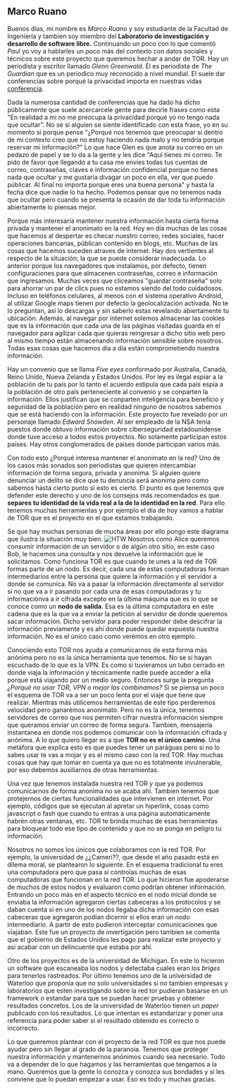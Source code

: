 ## Marco Ruano
Buenos días, mi nombre es *Marco Ruano* y soy estudiante de la Facultad de Ingeniería y tambien soy miembro del **Laboratorio de investigación y desarrollo de software libre.**
Continuando un poco con lo que comentó *Paul* yo voy a hablarles un poco más del contexto con datos sociales y técnicos sobre este proyecto que queremos hechar a andar de TOR.
Hay un periodísta y escritor llamado *Glenn Greenwald*. Él es periodista de *The Guardian* que es un periodico muy reconocido a nivel mundial. El suele dar conferencias sobre porqué la privacidad importa en nuestras vidas [conferencia](https://www.ted.com/talks/glenn_greenwald_why_privacy_matters?language=es).

Dada la numerosa cantidad  de conferencias que ha dado ha dicho públicamente que suele acercarcele gente para decirle frases como esta "En realidad a mi no me preocupa la privacidad porqué yo no tengo nada que ocultar". No se si alguien se siente identificado con esta frase, yo en su momento si porque pense "¿Porqué nos tenemos que preocupar si dentro de mi contexto creo que no estoy haciendo nada malo y no tendría porque reservar mi información?" Lo que hace Glen es que anota su correo en un pedazo de papel y se lo da a la gente y les dice "Aquí tienes mi correo. Te pido de favor que llegando a tu casa me envies todas tus cuentas de correo, contraseñas, claves e información confidencial porque no tienes nada que ocultar y me gustaría divagar un poco en ella, ver que puedo públicar. Al final no importa porque eres una buena persona" y hasta la fecha dice que nadie lo ha hecho. Podemos pensar que no tenemos nada que ocultar pero cuando se presenta la ocasión de dar toda tu información abiertamente lo piensas mejor.

Porque más interesaría mantener nuestra información hasta cierta forma privada y mantener el anonimato en la red. Hoy en día muchas de las cosas que hacemos al despertar es checar nuestro correo, redes sociales, hacer operaciones bancarias, públican contenido en blogs, etc. Muchas de las cosas que hacemos suceden atraves de internet. Hay dos vertientes al respecto de la situación; la que se puede considerar inadecuada. Lo anterior porque los navegadores que instalamos, por defecto, tienen configuraciones para que almacenen contraseñas, correo e información que ingresamos. Muchas veces que cliceamos "guardar contraseña" solo para ahorrar un par de clics pues no estamos siendo del todo cuidadosos. Incluso en teléfonos celulares, al menos con el sistema operativo Android, al utilizar Google maps tienen por defecto la geolocalización activada. No te lo preguntan, asi lo descargas y sin saberlo estas revelando abiertamente tu ubicación. Además, al navegar por internet solemos almacenar las cookies que es la información que cada una de las páginas visitadas guarda en el navegador para agilizar cada que quieras reingresar a dicho sitio web pero al mismo tiempo están almacenando información sensible sobre nosotros. Todas esas cosas que hacemos día a día están comprometiendo nuestra información.

Hay un convenio que se llama *Five eyes* conformado por Australia, Canadá, Reino Unido, Nueva Zelanda y Estados Unidos. Por ley es ilegal espiar a la población de tu país por lo tanto el acuerdo estipula que cada país espía a la población de otro país perteneciente al convenio y se conparten la información. Ellos justifican que se conparten inteligencia para beneficio y seguridad de la población pero en realidad ninguno de nosotros sabemos que se está haciendo con la información. Este proyecto fue revelado por un personaje llamado *Edward Snowden*. Al ser empleado de la NSA tenia puestos donde obtuvo información sobre ciberseguridad estadounidense donde tuve acceso a todos estos proyectos. No solamente participan estos países. Hay otros conglomerados de países donde participan varios más.


Con todo esto ¿Porqué interesa mantener el anonimato en la red? Uno de los casos más sonados son periodistas que quieren intercambiar información de forma segura, privada y anonima. Si alguien quiere denunciar un delito se dice que tu denuncia será anonima pero como sabemos hasta cierto punto si esto es cierto. El punto es que tenemos que defender este derecho y uno de los consejos más recomendados es que **separes tu identidad de la vida real a la de la identidad en la red**. Para ello tenemos muchas herramientas y por ejemplo el día de hoy vamos a hablar de TOR que es el proyecto en el que estamos trabajando.

Se que hay muchas personas de mucha áreas por ello pongo este diagrama que ilustra la situación muy bien. ![HTW](htw2.png)
Nosotros como Alice queremos consumir información de un servidor o de algún otro sitio, en este caso Bob, le hacemos una consulta y nos devuelve la información que le solicitamos. Como funciona TOR es que cuando te unes a la red de TOR formas parte de un nodo. Es decir, cada una de estas computadoras forman intermediarios entre la persona que quiere la información y el servidor a donde se comunica. No va a pasar la información directamente al servidor si no que va a ir pasando por cada una de esas computadoras y tu informaciónva a ir cifrada excepto en la última máquina que es lo que se conoce como un **nodo de salida**. Esa es la última computadora en este cadena que es la que va a enviar la petición al servidor de donde queremos sacar información. Dicho servidor para poder responder debe descifrar la información previamente y es ahí donde puede quedar expuesta nuestra información. No es el único caso como verémos en otro ejemplo.


Conociendo esto TOR nos ayuda a comunicarnos de esta forma más anónima pero no es la única herramienta que tenemos. No se si hayan escuchado de lo que es la VPN. Es como si tuvieramos un tubo cerrado en donde viaja la información y técnicamente nadie puede acceder a ella porque está viajando por un medio seguro. Entonces surge la pregunta *¿Porqué no usar TOR, VPN o mejor las combinamos?* Si se piensa un poco el esquema de TOR va a ser un poco lenta por el viaje que tiene que realizar. Mientras más utilicemos herramientas de este tipo perderemos velocidad pero ganarémos anonimato. Pero no es la única, tenemos servidores de correo que nos permiten cifrar nuestra información siempre que queramos enviar un correo de forma segura. Tambien, mensajería instantanea en donde nos podemos comunicar con la información cifrada y anónima. A lo que quiero llegar es a que **TOR no es el único camino**. Una metáfora que explica esto es que puedes tener un paráguas pero si no lo sabes usar te vas a mojar y es el mismo caso con la red TOR. Hay muchas cosas que hay que tomar en cuenta ya que no es totalmente invulnerable, por eso debemos auxiliarnos de otras herramientas.

Una vez que tenemos instalada nuestra red TOR y que ya podemos comunicarnos de forma anonima no se acaba ahí. Tambien tenemos que protejernos de ciertas funcionalidades que intervienen en internet. Por ejemplo, códigos que se ejecutan al apretar un hiperlink, cosas como javascript o fash que cuando tu entras a una página automáticamente habrén otras ventanas, etc. TOR te brinda muchas de esas herramientas para bloquear todo ese tipo de contenido y que no se ponga en peligro tu información.

Nosotros no somos los únicos que colaboramos con la red TOR. Por ejemplo, la universidad de ¿¿Cameri??, que desde el año pasado está en dilema moral, se plantearon lo siguiente. En el esquema tradicional tu eres una computadora pero que pasa si controlas muchas de esas computadoras que funcionan en la red TOR. Lo que hicieron fue apoderarse de muchos de estos nodos y evaluaron como podrían obtener información. Entrando un poco más en el aspecto técnico en el nodo inicial donde se enviaba la información agregaron ciertas cabeceras a los protocolos y se daban cuenta si en uno de los nodos llegaba dicha información con esas cabeceras que agregaron podían dicernir si ellos eran un nodo intermediario. A partir de esto pudieron interceptar comunicaciones que viajaban. Este fue un proyecto de invertigación pero tambíen se comenta que el gobierno de Estados Unidos les pago para realizar este proyecto y asi acabar con un delincuente que estaba por ahí.

Otro de los proyectos es de la universidad de Michigan. En este lo hicieron un software que escaneaba los nodos y detectaba cuales eran los *briges* para tenerlos rastreados. Por último tenemos uno de la universidad de Waterloo que proponía que no solo universidades si no tambien empresas y laboratorios que esten investigando sobre la red tor pudieran basarse en un framework o estandar para que se puedan hacer pruebas y obtener resultados concretos. Los de la universidad de Waterloo tienen un *paper* publicado con los resultados. Lo que intentan es estandarizar y poner una referencia para poder saber si el resultado obtenido es correcto o incorrecto.

Lo que queremos plantear con el proyecto de la red TOR es que nos puede ayudar pero sin llegar al grado de la paranoia. Tenemos que proteger nuestra información y mantenernos anónimos cuando sea necesario. Todo va a depender de lo que hagamos y las herramientas que tengamos a la mano. Queremos que la gente lo conozca y conozca sus bondades y si les conviene que lo puedan empezar a usar. Eso es todo y muchas gracias. 
